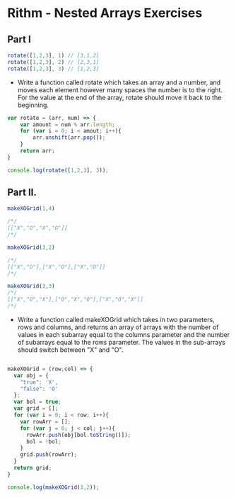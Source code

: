 # Rithm - Nested Arrays Exercises

## Part I



```javascript
rotate([1,2,3], 1) // [3,1,2]
rotate([1,2,3], 2) // [2,3,1]
rotate([1,2,3], 3) // [1,2,3]
```

* Write a function called rotate which takes an array and a number, and moves each element however many spaces the number is to the right. For the value at the end of the array, rotate should move it back to the beginning.


```javascript
var rotate = (arr, num) => {
	var amount = num % arr.length;
	for (var i = 0; i < amout; i++){
  		arr.unshift(arr.pop());
	} 
	return arr;
}

console.log(rotate([1,2,3], 3));
```

## Part II.

```javascript
makeXOGrid(1,4) 

/*/
[["X","O","X","O"]]
/*/

makeXOGrid(3,2) 

/*/
[["X","O"],["X","O"],["X","O"]]
/*/

makeXOGrid(3,3) 
/*/
[["X","O","X"],["O","X","O"],["X","O","X"]]
/*/
```

* Write a function called makeXOGrid which takes in two parameters, rows and columns, and returns an array of arrays with the number of values in each subarray equal to the columns parameter and the number of subarrays equal to the rows parameter. The values in the sub-arrays should switch between "X" and "O".

```javascript

makeXOGrid = (row,col) => {
  var obj = {
    "true": 'X',
    "false": 'O'
  };
  var bol = true;
  var grid = [];
  for (var i = 0; i < row; i++){
    var rowArr = [];
    for (var j = 0; j < col; j++){
      rowArr.push(obj[bol.toString()]);
      bol = !bol;
    }
    grid.push(rowArr);
  }
  return grid;
}

console.log(makeXOGrid(3,2));

```